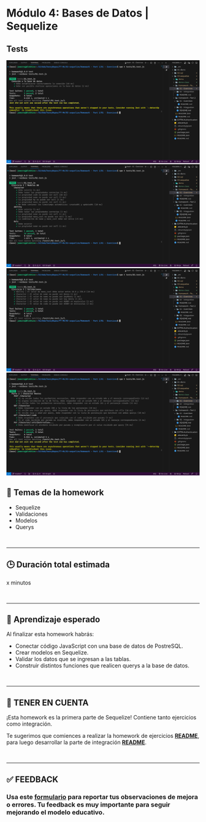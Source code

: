 # **Módulo 4: Bases de Datos | Sequelize**

## Tests
![test1](imgs/test1.png)
![test2](imgs/test2.png)
![test3](imgs/test3.png)
![test4](imgs/test4.png)

## **📌 Temas de la homework**

-  Sequelize
-  Validaciones
-  Modelos
-  Querys

<br />

---

## **🕒 Duración total estimada**

x minutos

<br />

---

## **🔎 Aprendizaje esperado**

Al finalizar esta homework habrás:

-  Conectar código JavaScript con una base de datos de PostreSQL.
-  Crear modelos en Sequelize.
-  Validar los datos que se ingresan a las tablas.
-  Construir distintos funciones que realicen querys a la base de datos.

<br />

---

## **📎 TENER EN CUENTA**

¡Esta homework es la primera parte de Sequelize! Contiene tanto ejercicios como integración.

Te sugerimos que comiences a realizar la homework de ejercicios [**README**](./01%20-%20Exercises/README.md), para luego desarrollar la parte de integración [**README**](./02%20-%20Integration/README.md).

</br >

---

## **✅ FEEDBACK**

### Usa este [**formulario**](https://docs.google.com/forms/d/e/1FAIpQLSe1MybH_Y-xcp1RP0jKPLndLdJYg8cwyHkSb9MwSrEjoxyzWg/viewform) para reportar tus observaciones de mejora o errores. Tu feedback es muy importante para seguir mejorando el modelo educativo.

